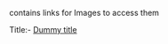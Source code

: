 contains links for Images to access them

Title:- [Dummy title](https://raw.githubusercontent.com/AASHIK-2512/Generated-Images/main/generatedAudio/Request%202025-03-16T17%3A50%3A14.182-04%3A00.mp3)
``` https://raw.githubusercontent.com/AASHIK-2512/Generated-Images/main/generatedAudio/Request%202025-03-16T17%3A50%3A14.182-04%3A00.mp3